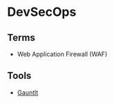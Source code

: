 # DevSecOps

<!--
https://www.linkedin.com/learning/paths/get-ahead-in-devsecops
https://www.linkedin.com/learning/search?entityType=COURSE&keywords=DevSecOps

https://www.linkedin.com/learning/devsecops-automated-security-testing/welcome
https://www.linkedin.com/learning/security-testing-essential-training/the-importance-of-security-testing
https://www.linkedin.com/learning/python-pen-testing-aws/using-python-to-test-for-cloud-deployment-weaknesses-through-pen-testing
-->

## Terms

- Web Application Firewall (WAF)

## Tools

- [Gauntlt](http://gauntlt.org/)
